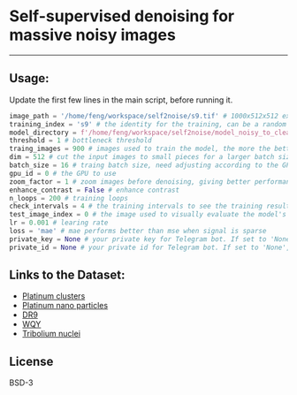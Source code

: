 # Self-supervised denoising for massive noisy images

----

## Usage:

Update the first few lines in the main script, before running it.

```python
image_path = '/home/feng/workspace/self2noise/s9.tif' # 1000x512x512 experimental dataset
training_index = 's9' # the identity for the training, can be a random string
model_directory = f'/home/feng/workspace/self2noise/model_noisy_to_clean_model_{training_index}' # saving the model
threshold = 1 # bottleneck threshold
traing_images = 900 # images used to train the model, the more the better, but the training will be slow
dim = 512 # cut the input images to small pieces for a larger batch size, as normalization layers prefer large batch size
batch_size = 16 # traing batch size, need adjusting according to the GPU memory, 16-32 is good enough
gpu_id = 0 # the GPU to use
zoom_factor = 1 # zoom images before denoising, giving better performance when the shared structure are small in pixels
enhance_contrast = False # enhance contrast
n_loops = 200 # training loops
check_intervals = 4 # the training intervals to see the training result
test_image_index = 0 # the image used to visually evaluate the model's performance in the real time
lr = 0.001 # learing rate
loss = 'mae' # mae performs better than mse when signal is sparse
private_key = None # your private key for Telegram bot. If set to 'None', you will not receive training messages from the bot.
private_id = None # your private id for Telegram bot. If set to 'None', you will not receive training memssages.
```

## Links to the Dataset:

- [Platinum clusters](https://onlinelibrary.wiley.com/doi/abs/10.1002/anie.201911068)
- [Platinum nano particles](https://github.com/fengwang/Noise2Atom/releases/download/experimental/2019_03_26-15.35abcdf.2048px.8.8pm.tif.too_large_0_100.tif)
- [DR9](https://www.legacysurvey.org/dr9/description/)
- [WQY](http://wenq.org/en/)
- [Tribolium nuclei](https://csbdeep.bioimagecomputing.com/scenarios/denoisingtribolium/)


## License

BSD-3









